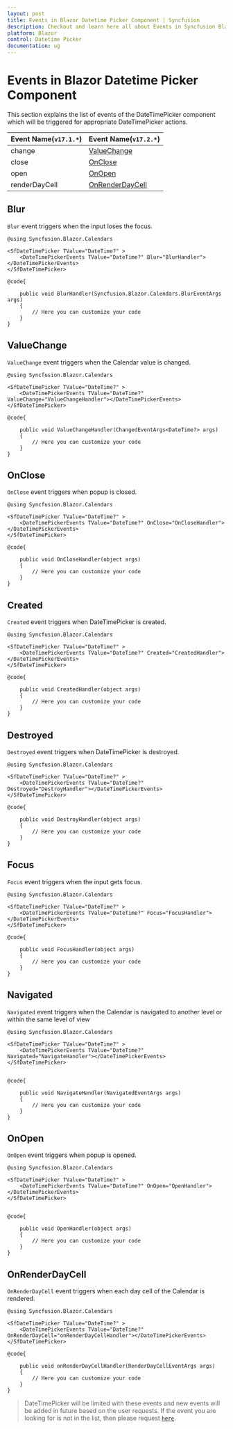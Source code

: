 ```yaml
---
layout: post
title: Events in Blazor Datetime Picker Component | Syncfusion
description: Checkout and learn here all about Events in Syncfusion Blazor Datetime Picker component and much more.
platform: Blazor
control: Datetime Picker 
documentation: ug
---
```


# Events in Blazor Datetime Picker Component

This section explains the list of events of the DateTimePicker component which will be
triggered for appropriate DateTimePicker actions.

Event Name(`v17.1.*`) |Event Name(`v17.2.*`)
-----|-----
change |[ValueChange](events/#valuechange)
close |[OnClose](events/#onclose)
open |[OnOpen](events/#onopen)
renderDayCell |[OnRenderDayCell](events/#onrenderdaycell)

## Blur

`Blur` event triggers when the input loses the focus.

```cshtml
@using Syncfusion.Blazor.Calendars

<SfDateTimePicker TValue="DateTime?" >
    <DateTimePickerEvents TValue="DateTime?" Blur="BlurHandler"></DateTimePickerEvents>
</SfDateTimePicker>

@code{

    public void BlurHandler(Syncfusion.Blazor.Calendars.BlurEventArgs args)
    {
        // Here you can customize your code
    }
}
```

## ValueChange

`ValueChange` event triggers when the Calendar value is changed.

```cshtml
@using Syncfusion.Blazor.Calendars

<SfDateTimePicker TValue="DateTime?" >
    <DateTimePickerEvents TValue="DateTime?" ValueChange="ValueChangeHandler"></DateTimePickerEvents>
</SfDateTimePicker>

@code{

    public void ValueChangeHandler(ChangedEventArgs<DateTime?> args)
    {
        // Here you can customize your code
    }
}
```

## OnClose

`OnClose` event triggers when popup is closed.

```cshtml
@using Syncfusion.Blazor.Calendars

<SfDateTimePicker TValue="DateTime?" >
    <DateTimePickerEvents TValue="DateTime?" OnClose="OnCloseHandler"></DateTimePickerEvents>
</SfDateTimePicker>

@code{

    public void OnCloseHandler(object args)
    {
        // Here you can customize your code
    }
}
```

## Created

`Created` event triggers when DateTimePicker is created.

```cshtml
@using Syncfusion.Blazor.Calendars

<SfDateTimePicker TValue="DateTime?" >
    <DateTimePickerEvents TValue="DateTime?" Created="CreatedHandler"></DateTimePickerEvents>
</SfDateTimePicker>

@code{

    public void CreatedHandler(object args)
    {
        // Here you can customize your code
    }
}
```

## Destroyed

`Destroyed` event triggers when DateTimePicker is destroyed.

```cshtml
@using Syncfusion.Blazor.Calendars

<SfDateTimePicker TValue="DateTime?" >
    <DateTimePickerEvents TValue="DateTime?" Destroyed="DestroyHandler"></DateTimePickerEvents>
</SfDateTimePicker>

@code{

    public void DestroyHandler(object args)
    {
        // Here you can customize your code
    }
}
```

## Focus

`Focus` event triggers when the input gets focus.

```cshtml
@using Syncfusion.Blazor.Calendars

<SfDateTimePicker TValue="DateTime?" >
    <DateTimePickerEvents TValue="DateTime?" Focus="FocusHandler"></DateTimePickerEvents>
</SfDateTimePicker>

@code{

    public void FocusHandler(object args)
    {
        // Here you can customize your code
    }
}

```

## Navigated

`Navigated` event triggers when the Calendar is navigated to another level or within the same level of view

```cshtml
@using Syncfusion.Blazor.Calendars

<SfDateTimePicker TValue="DateTime?" >
    <DateTimePickerEvents TValue="DateTime?" Navigated="NavigateHandler"></DateTimePickerEvents>
</SfDateTimePicker>


@code{

    public void NavigateHandler(NavigatedEventArgs args)
    {
        // Here you can customize your code
    }
}
```

## OnOpen

`OnOpen` event triggers when popup is opened.

```cshtml
@using Syncfusion.Blazor.Calendars

<SfDateTimePicker TValue="DateTime?" >
    <DateTimePickerEvents TValue="DateTime?" OnOpen="OpenHandler"></DateTimePickerEvents>
</SfDateTimePicker>


@code{

    public void OpenHandler(object args)
    {
        // Here you can customize your code
    }
}
```

## OnRenderDayCell

`OnRenderDayCell` event triggers when each day cell of the Calendar is rendered.

```cshtml
@using Syncfusion.Blazor.Calendars

<SfDateTimePicker TValue="DateTime?" >
    <DateTimePickerEvents TValue="DateTime?" OnRenderDayCell="onRenderDayCellHandler"></DateTimePickerEvents>
</SfDateTimePicker>

@code{

    public void onRenderDayCellHandler(RenderDayCellEventArgs args)
    {
        // Here you can customize your code
    }
}
```

> DateTimePicker will be limited with these events and new events will be added in future based on the user requests. If the event you are looking for is not in the list, then please request [`here`](https://www.syncfusion.com/feedback/blazor-components).